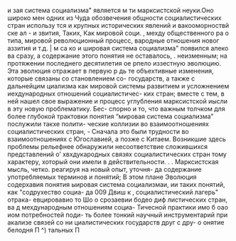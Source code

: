 и зая система социализма" является
м ти марксистской неуки.Оно широко
мен
одних из Чуда обозвечения общности социалистических стран
использу тся и крупных исторических явлений и вакооморноствй
ске ал -
и звития, Таких, Как мировой соци. ‚ мехду
общественного ра о типа, мировой революционный процесс,
вародные отношения новог аззития и т.д. |
м са ко и шировая система социализма" появился
 алеко ва сразу, а содержание этого понятия не оставалось, .
неизменным; на протяжении последнего десятилетия ое рпело
иззестную эволюцию. Эта эволюция отражает в первую р дь
те объехтивные изменения, которые связаны со становлением со-
государств, а также с дальнейцим
циализма как мировой системы
развитием и усложнением иехдународных отношений социалистичес-
ких стран; вместе с тем, в ней нашел свое выражение и процесс
углубления марксистской иысли в эту новую проблематику. Бес-
спорно и то, что важным толчком для более глубокой трактовки
понятия “мировая система социализма" послужили такхе полити-
ческие коллизии во взаимоотношениях социалистических стран, -
Сначала это были трудности во взаимоотношениях с Югославией,
а позже с Китаем. Возникшие здесь проблемы рельефнее
обнаружили несоответствие сложившихся представлений о’
хвхдукародных связях социалистических стран тому характеру,
хоторый они имели в действительности. . .
Марксистская мысль, четко. реагируя на новый опыт, уточня-
да содержание употребляемых терминов и понятий; В этом плане
Эволюция содерхавия понятия ыировая система социализмаи,
ии таких понятий, как "содрухество социа-
да 009 Двиш к ‚ социалистический лагерь" отрака-
евцировавио то Шо о срозаевии бодео диф
листических стран, ва д мехдународным отношениям социа-
Тичесной практики имо б оао иом потребностей поди-
ть более тонкий научный инструментарий
при акализе связей со
ни циалистических государств друг с дру-
о
онятие
белодня П
^) тальных П
